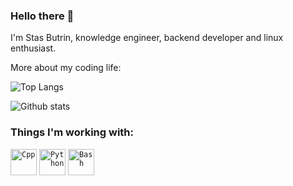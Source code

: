 ### Hello there 👋

I'm Stas Butrin, knowledge engineer, backend developer and linux enthusiast.

More about my coding life:

![Top Langs](https://github-readme-stats.vercel.app/api/top-langs/?username=shtress&theme=chartreuse-dark)

![Github stats](https://github-readme-stats.vercel.app/api?username=shtress&count_private=true&show_icons=true&theme=chartreuse-dark)

### Things I'm working with:

<code><a href="https://isocpp.org/"><img alt="Cpp" title="C++" src="https://user-images.githubusercontent.com/42747200/46140125-da084900-c26d-11e8-8ea7-c45ae6306309.png" height="42"></a></code>
<code><a href="https://isocpp.org/"><img alt="Python" title="Python" src="https://zhurnalonlain.ru/uploads/posts/2020-04/7213/7213.jpg" height="42"></a></code>
<code><a href="https://www.gnu.org/software/bash"><img alt="Bash" title="Bash" src="https://github.com/cheesits456/cheesits456/raw/master/icons/bash.png" height="42"></a></code>
